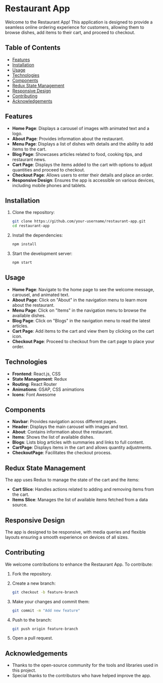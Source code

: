 # Restaurant App

Welcome to the Restaurant App! This application is designed to provide a seamless online ordering experience for customers, allowing them to browse dishes, add items to their cart, and proceed to checkout.

## Table of Contents

- [Features](#features)
- [Installation](#installation)
- [Usage](#usage)
- [Technologies](#technologies)
- [Components](#components)
- [Redux State Management](#redux-state-management)
- [Responsive Design](#responsive-design)
- [Contributing](#contributing)
- [Acknowledgements](#acknowledgements)

## Features

- **Home Page**: Displays a carousel of images with animated text and a logo.
- **About Page**: Provides information about the restaurant.
- **Menu Page**: Displays a list of dishes with details and the ability to add items to the cart.
- **Blog Page**: Showcases articles related to food, cooking tips, and restaurant news.
- **Cart Page**: Displays the items added to the cart with options to adjust quantities and proceed to checkout.
- **Checkout Page**: Allows users to enter their details and place an order.
- **Responsive Design**: Ensures the app is accessible on various devices, including mobile phones and tablets.

## Installation

1. Clone the repository:

    ```bash
    git clone https://github.com/your-username/restaurant-app.git
    cd restaurant-app
    ```

2. Install the dependencies:

    ```bash
    npm install
    ```

3. Start the development server:

    ```bash
    npm start
    ```

## Usage

- **Home Page**: Navigate to the home page to see the welcome message, carousel, and animated text.
- **About Page**: Click on "About" in the navigation menu to learn more about the restaurant.
- **Menu Page**: Click on "Items" in the navigation menu to browse the available dishes.
- **Blog Page**: Click on "Blogs" in the navigation menu to read the latest articles.
- **Cart Page**: Add items to the cart and view them by clicking on the cart icon.
- **Checkout Page**: Proceed to checkout from the cart page to place your order.

## Technologies

- **Frontend**: React.js, CSS
- **State Management**: Redux
- **Routing**: React Router
- **Animations**: GSAP, CSS animations
- **Icons**: Font Awesome

## Components

- **Navbar**: Provides navigation across different pages.
- **Header**: Displays the main carousel with images and text.
- **About**: Contains information about the restaurant.
- **Items**: Shows the list of available dishes.
- **Blogs**: Lists blog articles with summaries and links to full content.
- **CartPage**: Displays items in the cart and allows quantity adjustments.
- **CheckoutPage**: Facilitates the checkout process.

## Redux State Management

The app uses Redux to manage the state of the cart and the items:

- **Cart Slice**: Handles actions related to adding and removing items from the cart.
- **Items Slice**: Manages the list of available items fetched from a data source.

## Responsive Design

The app is designed to be responsive, with media queries and flexible layouts ensuring a smooth experience on devices of all sizes.

## Contributing

We welcome contributions to enhance the Restaurant App. To contribute:

1. Fork the repository.
2. Create a new branch:

    ```bash
    git checkout -b feature-branch
    ```

3. Make your changes and commit them:

    ```bash
    git commit -m "Add new feature"
    ```

4. Push to the branch:

    ```bash
    git push origin feature-branch
    ```

5. Open a pull request.


## Acknowledgements

- Thanks to the open-source community for the tools and libraries used in this project.
- Special thanks to the contributors who have helped improve the app.

